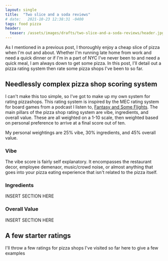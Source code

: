 ```yaml
---
layout: single
title:  "Two slice and a soda reviews"
# date:   2021-10-23 12:38:31 -0400
tags: food pizza
header:
  teaser: /assets/images/drafts/two-slice-and-a-soda-reviews/header.jpg
---
```


As I mentioned in a previous post, I thoroughly enjoy a cheap slice of pizza when I'm out and about. Whether I'm running late home from work and need a quick dinner or if I'm in a part of NYC I've never been to and need a quick meal, I am always down to get some pizza. In this post, I'll detail out a pizza rating system then rate some pizza shops I've been to so far.

## Needlessly complex pizza shop scoring system

I can't make this too simple, so I've got to make up my own system for rating pizzashops. This rating system is inspired by the MEC rating system for board games from a podcast I listen to, [Fantasy and Some Flights](https://www.fantasyandsomeflights.com/post/e3-the-spectrum-of-games-the-mec-system). The main pillars of the pizza shop rating system are vibe, ingredients, and overall value. These are all weighted on a 1-10 scale, then weighted based on personal preference to arrive at a final score out of ten.

My personal weightings are 25% vibe, 30% ingredients, and 45% overall value.

### Vibe

The vibe score is fairly self explanatory. It encompasses the restaurant decor, employee demenaor, music/crowd noise, or almost anything that goes into your pizza eating experience that isn't related to the pizza itself.

### Ingredients

INSERT SECTION HERE

### Overall Value

INSERT SECTION HERE

## A few starter ratings

I'll throw a few ratings for pizza shops I've visited so far here to give a few examples